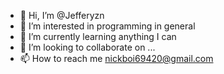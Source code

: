 - 👋 Hi, I’m @Jefferyzn
- 👀 I’m interested in programming in general
- 🌱 I’m currently learning anything I can
- 💞️ I’m looking to collaborate on ...
- 📫 How to reach me nickboi69420@gmail.com

<!---
Jefferyzn/Jefferyzn is a ✨ special ✨ repository because its `README.md` (this file) appears on your GitHub profile.
You can click the Preview link to take a look at your changes.
--->
